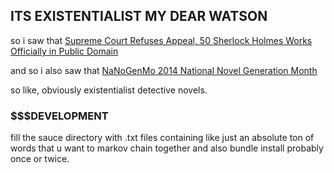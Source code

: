 ITS EXISTENTIALIST MY DEAR WATSON
------------------------------
so i saw that [Supreme Court Refuses Appeal, 50 Sherlock Holmes Works Officially in Public Domain](http://www.finebooksmagazine.com/fine_books_blog/2014/11/supreme-court-refuses-appeal-50-sherlock-holmes-work-officially-in-public-domain.phtml)

and so i also saw that [NaNoGenMo 2014 National Novel Generation Month](https://github.com/dariusk/NaNoGenMo-2014)

so like, obviously existentialist detective novels.

### $$$DEVELOPMENT

fill the sauce directory with .txt files containing like just an absolute ton of words that u want to markov chain together and also bundle install probably once or twice.
